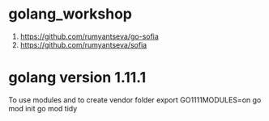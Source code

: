 # golang_workshop 
1. https://github.com/rumyantseva/go-sofia
2. https://github.com/rumyantseva/sofia

# golang version 1.11.1
To use modules and to create vendor folder
export GO1111MODULES=on
go mod init
go mod tidy
